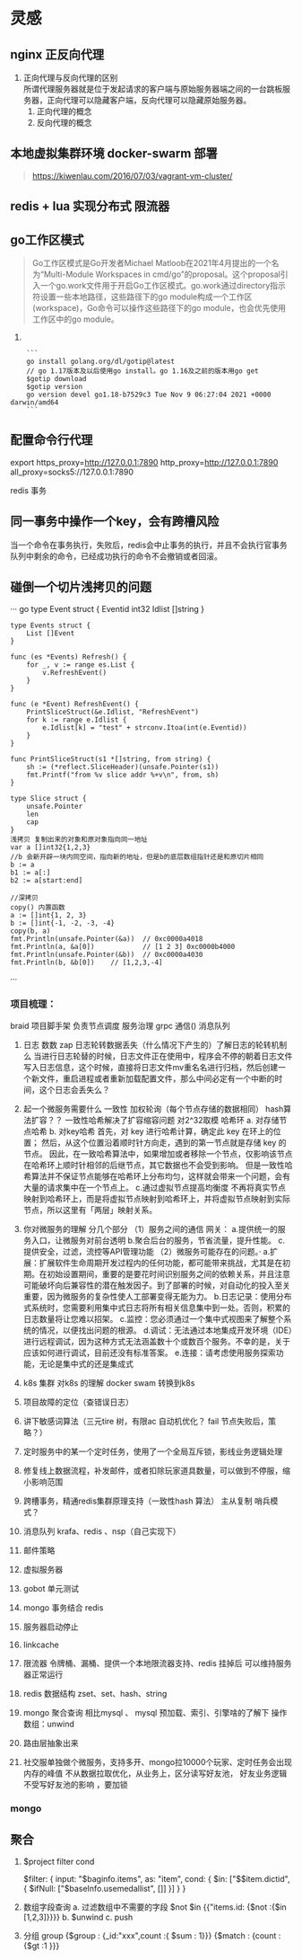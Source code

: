 # 灵感
## nginx 正反向代理  
1. 正向代理与反向代理的区别  
    所谓代理服务器就是位于发起请求的客户端与原始服务器端之间的一台跳板服务器，正向代理可以隐藏客户端，反向代理可以隐藏原始服务器。  
    1. 正向代理的概念  
    2. 反向代理的概念

    
   
## 本地虚拟集群环境 docker-swarm 部署
>https://kiwenlau.com/2016/07/03/vagrant-vm-cluster/

## redis + lua 实现分布式 限流器

## go工作区模式
> Go工作区模式是Go开发者Michael Matloob在2021年4月提出的一个名为“Multi-Module Workspaces in cmd/go”的proposal。这个proposal引入一个go.work文件用于开启Go工作区模式。go.work通过directory指示符设置一些本地路径，这些路径下的go module构成一个工作区(workspace)，Go命令可以操作这些路径下的go module，也会优先使用工作区中的go module。
1.   
        
        ```
        go install golang.org/dl/gotip@latest 
        // go 1.17版本及以后使用go install。go 1.16及之前的版本用go get
        $gotip download
        $gotip version
        go version devel go1.18-b7529c3 Tue Nov 9 06:27:04 2021 +0000 darwin/amd64
        ```
## 配置命令行代理
export https_proxy=http://127.0.0.1:7890 http_proxy=http://127.0.0.1:7890 all_proxy=socks5://127.0.0.1:7890

redis 事务
## 同一事务中操作一个key，会有跨槽风险

当一个命令在事务执行，失败后，redis会中止事务的执行，并且不会执行官事务队列中剩余的命令，已经成功执行的命令不会撤销或者回滚。 

## 碰倒一个切片浅拷贝的问题

··· go
        type Event struct {
        Eventid int32
        Idlist  []string
    }

    type Events struct {
        List []Event
    }

    func (es *Events) Refresh() {
        for _, v := range es.List {
            v.RefreshEvent()
        }
    }

    func (e *Event) RefreshEvent() {
        PrintSliceStruct(&e.Idlist, "RefreshEvent")
        for k := range e.Idlist {
            e.Idlist[k] = "test" + strconv.Itoa(int(e.Eventid))
        }
    }

    func PrintSliceStruct(s1 *[]string, from string) {
        sh := (*reflect.SliceHeader)(unsafe.Pointer(s1))
        fmt.Printf("from %v slice addr %+v\n", from, sh)
    }

    type Slice struct {
        unsafe.Pointer
        len 
        cap 
    }
    浅拷贝 复制出来的对象和原对象指向同一地址
    var a []int32{1,2,3}
    //b 会新开辟一块内同空间，指向新的地址，但是b的底层数组指针还是和原切片相同
    b := a
    b1 := a[:]
    b2 := a[start:end]

    //深拷贝
    copy() 内置函数
    a := []int{1, 2, 3}
    b := []int{-1, -2, -3, -4}
    copy(b, a)
    fmt.Println(unsafe.Pointer(&a))  // 0xc0000a4018
    fmt.Println(a, &a[0])            // [1 2 3] 0xc0000b4000
    fmt.Println(unsafe.Pointer(&b))  // 0xc0000a4030
    fmt.Println(b, &b[0])    // [1,2,3,-4]
···

### 项目梳理：
braid 项目脚手架 负责节点调度 服务治理 grpc 通信() 消息队列
1. 日志 数数 zap 日志轮转数据丢失（什么情况下产生的）了解日志的轮转机制么
    当进行日志轮替的时候，日志文件正在使用中，程序会不停的朝着日志文件写入日志信息，这个时候，直接将日志文件mv重名名进行归档，然后创建一个新文件，重启进程或者重新加载配置文件，那么中间必定有一个中断的时间，这个日志会丢失么？


2. 起一个微服务需要什么
    一致性 加权轮询（每个节点存储的数据相同）
    hash算法扩容？？
    一致性哈希解决了扩容缩容问题  对2^32取模 哈希环
        a. 对存储节点哈希
        b.  对key哈希 首先，对 key 进行哈希计算，确定此 key 在环上的位置；
            然后，从这个位置沿着顺时针方向走，遇到的第一节点就是存储 key 的节点。
            因此，在一致哈希算法中，如果增加或者移除一个节点，仅影响该节点在哈希环上顺时针相邻的后继节点，其它数据也不会受到影响。
            但是一致性哈希算法并不保证节点能够在哈希环上分布均匀，这样就会带来一个问题，会有大量的请求集中在一个节点上。
        c.通过虚拟节点提高均衡度
          不再将真实节点映射到哈希环上，而是将虚拟节点映射到哈希环上，并将虚拟节点映射到实际节点，所以这里有「两层」映射关系。
3. 你对微服务的理解 分几个部分
    （1）服务之间的通信
        网关：
            a.提供统一的服务入口，让微服务对前台透明
            b.聚合后台的服务，节省流量，提升性能。
            c.提供安全，过滤，流控等API管理功能
    （2）微服务可能存在的问题。·
            a.扩展：扩展软件生命周期开发过程内的任何功能，都可能带来挑战，尤其是在初期。在初始设置期间，重要的是要花时间识别服务之间的依赖关系，并且注意可能破坏向后兼容性的潜在触发因子。到了部署的时候，对自动化的投入至关重要，因为微服务的复杂性使人工部署变得无能为力。 
            b.日志记录：使用分布式系统时，您需要利用集中式日志将所有相关信息集中到一处。否则，积累的日志数量将让您难以招架。
            c.监控：您必须通过一个集中式视图来了解整个系统的情况，以便找出问题的根源。 
            d.调试：无法通过本地集成开发环境（IDE）进行远程调试，因为这种方式无法涵盖数十个或数百个服务。不幸的是，关于应该如何进行调试，目前还没有标准答案。
            e.连接：请考虑使用服务探索功能，无论是集中式的还是集成式
4. k8s 集群 对k8s 的理解 docker swam 转换到k8s
5. 项目故障的定位（查错误日志）
6. 讲下敏感词算法（三元tire 树，有限ac 自动机优化？ fail 节点失败后，策略？）
7. 定时服务中的某一个定时任务，使用了一个全局互斥锁，影线业务逻辑处理 
8. 修复线上数据流程，补发邮件，或者扣除玩家道具数量，可以做到不停服，缩小影响范围
9.  跨槽事务，精通redis集群原理支持（一致性hash 算法） 主从复制 哨兵模式？ 
10. 消息队列 krafa、redis 、nsp（自己实现下）
11. 邮件策略
12. 虚拟服务器
13. gobot  单元测试 
14. mongo 事务结合 redis 
    
15. 服务器启动停止
16. linkcache
17. 限流器 令牌桶、漏桶、提供一个本地限流器支持、redis 挂掉后 可以维持服务器正常运行
18. redis 数据结构 zset、set、hash、string
19. mongo 聚合查询 相比mysql 、 mysql 预加载、索引、引擎啥的了解下
    操作数组：unwind
20. 路由层抽象出来
21. 社交服单独做个微服务，支持多开、mongo拉10000个玩家、定时任务会出现内存的峰值
    不从数据拉取优化，从业务上，区分读写好友池， 好友业务逻辑不受写好友池的影响 ，要加锁






### mongo

## 聚合
1.  $project filter cond  

    $filter: {
                    input: "$baginfo.items",
                    as: "item",
                    cond: {
                        $in: ["$$item.dictid", {
                            $ifNull: ["$baseInfo.usemedallist", []]
                        }]
                    }
                }
2. 数组字段查询
    a. 过滤数组中不需要的字段 $not $in
    {{"items.id:  {$not :{$in [1,2,3]}}}}
    b. $unwind
    c. push 
    
3. 分组
    group 
    {$group : {_id:"xxx",count :{ $sum : 1}}}
    {$match : {count : {$gt :1 }}}
